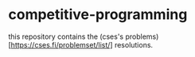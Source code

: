 # competitive-programming

this repository contains the (cses's problems)[https://cses.fi/problemset/list/] resolutions. 